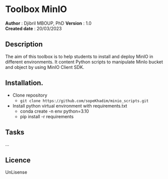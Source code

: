 # Toolbox MinIO

**Author** : Djibril MBOUP, PhD
**Version** : 1.0  
**Created date** : 20/03/2023

## Description
The aim of this toolbox is to help students to install and deploy MinIO in different environments. 
It content Python scripts to manipulate MinIo bucket and object by using MinIO Client SDK.

## Installation.
- Clone repository
  - `git clone https://github.com/sopeKhadim/minio_scripts.git`
- Install python virtual environment with requirements.txt
  - conda create -n env  python=3.10
  - pip install -r requirements
  
## Tasks
...

## Licence

UnLisense
